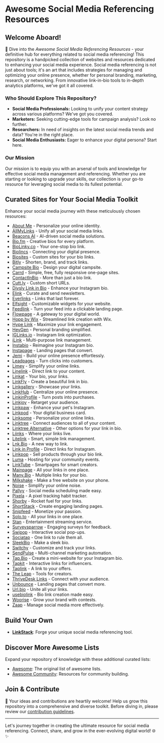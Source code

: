 # Awesome Social Media Referencing Resources

## Welcome Aboard!

🚀 Dive into the *Awesome Social Media Referencing Resources* - your definitive hub for everything related to social media referencing! This repository is a handpicked collection of websites and resources dedicated to enhancing your social media experience. Social media referencing is not just about tools; it's an art that includes strategies for managing and optimizing your online presence, whether for personal branding, marketing, research, or networking. From innovative link-in-bio tools to in-depth analytics platforms, we've got it all covered.

### Who Should Explore This Repository?
- **Social Media Professionals:** Looking to unify your content strategy across various platforms? We've got you covered.
- **Marketers:** Seeking cutting-edge tools for campaign analysis? Look no further.
- **Researchers:** In need of insights on the latest social media trends and data? You're in the right place.
- **Social Media Enthusiasts:** Eager to enhance your digital persona? Start here.

### Our Mission
Our mission is to equip you with an arsenal of tools and knowledge for effective social media management and referencing. Whether you are starting or looking to upgrade your skills, our collection is your go-to resource for leveraging social media to its fullest potential.

## Curated Sites for Your Social Media Toolkit

Enhance your social media journey with these meticulously chosen resources:

- [About Me](https://about.me) - Personalize your online identity.
- [AllMyLinks](https://allmylinks.com/) - Unify all your social media links.
- [Beacons AI](https://beacons.ai/fitehal) - AI-driven social media solutions.
- [Bio.fm](https://bio.fm/) - Creative bios for every platform.
- [BioLinky.co](https://biolinky.co/) - Your one-stop bio link.
- [Biolincs](https://biolinc.me/) - Connecting your digital presence.
- [Biosites](https://biosites.com/) - Custom sites for your bio links.
- [Bitly](https://bitly.com/pages/products/link-in-bio) - Shorten, brand, and track links.
- [Campsite Bio](https://app.campsite.bio/create-account) - Design your digital campsite.
- [Carrd](https://carrd.co/build#profile) - Simple, free, fully responsive one-page sites.
- [ContactInBio](https://www.contactinbio.com/) - More than just a bio link.
- [Cutt.ly](https://cutt.ly/) - Custom short URLs.
- [Divsly Link in Bio](https://divsly.com/) - Enhance your Instagram bio.
- [Elink](https://elink.io/) - Curate and send newsletters.
- [Everlinks](https://everlink.tools/) - Links that last forever.
- [Elfsight](https://elfsight.com/) - Customizable widgets for your website.
- [Feedlink](https://feed.link/) - Turn your feed into a clickable landing page.
- [Flowpage](https://www.flowcode.com/page) - A gateway to your digital world.
- [Hopp by Wix](https://www.hopp.co/) - Streamlined link creation with Wix.
- [Hype Link](https://hyp.link/) - Maximize your link engagement.
- [HeyGen](https://www.heygen.com/) - Personal branding simplified.
- [IGLinks.io](https://www.iglinks.io/) - Instagram link optimization.
- [iLink](https://il.ink/) - Multi-purpose link management.
- [Instabio](https://instabio.cc/en) - Reimagine your Instagram bio.
- [Instapage](https://instapage.com/) - Landing pages that convert.
- [Jemi](https://jemi.so/) - Build your online presence effortlessly.
- [Leadpages](https://www.leadpages.com/) - Turn clicks into customers.
- [Limey](https://limey.io/) - Simplify your online links.
- [Linelink](https://linelink.me/) - Direct link to your content.
- [Linkat](https://linkat.bio/) - Your bio, your links.
- [LinkFly](https://linkfly.to) - Create a beautiful link in bio.
- [Linkgallery](https://rebrandly.com/linkgallery) - Showcase your links.
- [LinkHub](https://linkhub.online/) - Centralize your online presence.
- [LinkinProfile](https://linkinprofile.com/) - Turn posts into purchases.
- [Linkjoy](https://linkjoy.io/) - Retarget your audience.
- [Linkpaw](https://linkpaw.com/) - Enhance your pet's Instagram.
- [Linkpod](https://linkpod.co/) - Your digital business card.
- [Linksome](https://linksome.me/s/) - Personalize your online links.
- [Linktree](https://linktr.ee/) - Connect audiences to all of your content.
- [Linktree Alternative](https://linktreealternative.com/) - Other options for your link in bio.
- [Liinks](https://www.liinks.co/) - Where your links live.
- [Litelink](https://litelink.at/) - Smart, simple link management.
- [Lnk.Bio](https://lnk.bio/signup) - A new way to link.
- [Link in Profile](https://linkinprofile.com/) - Direct links for Instagram.
- [Linkpop](https://linkpop.com/en) - Sell products through your bio link.
- [Luma](https://lu.ma/) - Hosting for your community events.
- [LinkTube](https://linktube.com/) - Smartpages for smart creators.
- [Mainpage](https://mainpage.me/) - All your links in one place.
- [Many.Bio](https://many.bio/) - Multiple links for your bio.
- [Milkshake](https://milkshake.app/) - Make a free website on your phone.
- [Noise](https://noise.site/) - Simplify your online noise.
- [Pallyy](https://pallyy.com/) - Social media scheduling made easy.
- [Pixela](https://pixe.la/) - A pixel tracking habit tracker.
- [Shorby](https://dash.shor.by/smartpage) - Rocket fuel for your links.
- [ShortStack](https://www.shortstack.com/) - Create engaging landing pages.
- [Snipfeed](https://snipfeed.co/) - Monetize your passion.
- [Solo.to](https://solo.to/) - All your links in one place.
- [Stan](https://www.stan.com.au/) - Entertainment streaming service.
- [Surveysparrow](https://surveysparrow.com/) - Engaging surveys for feedback.
- [Swipop](https://www.toolbase.io/swipop) - Interactive social pop-ups.
- [Sociatap](https://sociatap.com/) - One link to rule them all.
- [SleekBio](https://sleekbio.com/) - Make a sleek bio.
- [Switchy](https://www.switchy.io/) - Customize and track your links.
- [SendPulse](https://sendpulse.com/) - Multi-channel marketing automation.
- [Tap.Bio](https://tap.bio/) - Create a mini-website for your Instagram bio.
- [Tapkit](https://tapkit.com/) - Interactive links for influencers.
- [Taplink](https://taplink.at) - A link to your offers.
- [The Leap](https://www.theleap.co/) - Tools for creators.
- [ThriveDesk Links](https://www.thrivedesk.com/) - Connect with your audience.
- [Unbounce](https://unbounce.com/) - Landing pages that convert more.
- [Url.bio](https://url.bio/) - Unite all your links.
- [usebiolink](https://usebiolink.com/) - Bio link creation made easy.
- [Woorise](https://woorise.com/templates) - Grow your brand with contests.
- [Zaap](https://www.zaap.ai/) - Manage social media more effectively.


## Build Your Own
- **[LinkStack](https://github.com/LinkStackOrg/LinkStack)**: Forge your unique social media referencing tool.

## Discover More Awesome Lists

Expand your repository of knowledge with these additional curated lists:
- [Awesome](https://github.com/sindresorhus/awesome): The original list of awesome lists.
- [Awesome Community](https://github.com/peterkokot/awesome-community): Resources for community building.

## Join & Contribute

🌟 Your ideas and contributions are heartily welcome! Help us grow this repository into a comprehensive and diverse toolkit. Before diving in, please review our [contribution guidelines](https://github.com/deshabhishek007/awesome-social-media-referencing-resources/blob/main/CONTRIBUTING.md).

---

Let's journey together in creating the ultimate resource for social media referencing. Connect, share, and grow in the ever-evolving digital world! 🌐✨
